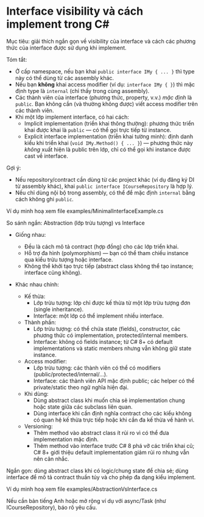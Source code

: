 ﻿# Interface visibility và cách implement trong C#

Mục tiêu: giải thích ngắn gọn về visibility của interface và cách các phương thức của interface được sử dụng khi implement.

Tóm tắt:
- Ở cấp namespace, nếu bạn khai `public interface IMy { ... }` thì type này có thể dùng từ các assembly khác.
- Nếu bạn **không** khai access modifier (ví dụ: `interface IMy { }`) thì mặc định type là `internal` (chỉ thấy trong cùng assembly).
- Các thành viên của interface (phương thức, property, v.v.) _mặc định_ là `public`. Bạn không cần (và thường không được) viết access modifier trên các thành viên.
- Khi một lớp implement interface, có hai cách:
  - Implicit implementation (triển khai thông thường): phương thức triển khai được khai là `public` — có thể gọi trực tiếp từ instance.
  - Explicit interface implementation (triễn khai tường minh): định danh kiểu khi triển khai (`void IMy.Method() { ... }`) — phương thức này *không* xuất hiện là public trên lớp, chỉ có thể gọi khi instance được cast về interface.

Gợi ý:
- Nếu repository/contract cần dùng từ các project khác (ví dụ đăng ký DI từ assembly khác), khai `public interface ICourseRepository` là hợp lý.
- Nếu chỉ dùng nội bộ trong assembly, có thể để mặc định `internal` bằng cách không ghi `public`.

Ví dụ minh hoạ xem file examples/MinimalInterfaceExample.cs

So sánh ngắn: Abstraction (lớp trừu tượng) vs Interface

- Giống nhau:
  - Đều là cách mô tả contract (hợp đồng) cho các lớp triển khai.
  - Hỗ trợ đa hình (polymorphism) — bạn có thể tham chiếu instance qua kiểu trừu tượng hoặc interface.
  - Không thể khởi tạo trực tiếp (abstract class không thể tạo instance; interface cũng không).

- Khác nhau chính:
  - Kế thừa:
    - Lớp trừu tượng: lớp chỉ được kế thừa từ một lớp trừu tượng đơn (single inheritance).
    - Interface: một lớp có thể implement nhiều interface.
  - Thành phần:
    - Lớp trừu tượng: có thể chứa state (fields), constructor, các phương thức có implementation, protected/internal members.
    - Interface: không có fields instance; từ C# 8+ có default implementations và static members nhưng vẫn không giữ state instance.
  - Access modifier:
    - Lớp trừu tượng: các thành viên có thể có modifiers (public/protected/internal/...).
    - Interface: các thành viên API mặc định public; các helper có thể private/static theo ngữ nghĩa hiện đại.
  - Khi dùng:
    - Dùng abstract class khi muốn chia sẻ implementation chung hoặc state giữa các subclass liên quan.
    - Dùng interface khi cần định nghĩa contract cho các kiểu không có quan hệ kế thừa trực tiếp hoặc khi cần đa kế thừa về hành vi.
  - Versioning:
    - Thêm method vào abstract class ít rủi ro vì có thể đưa implementation mặc định.
    - Thêm method vào interface trước C# 8 phá vỡ các triển khai cũ; C# 8+ giới thiệu default implementation giảm rủi ro nhưng vẫn nên cân nhắc.

Ngắn gọn: dùng abstract class khi có logic/chung state để chia sẻ; dùng interface để mô tả contract thuần túy và cho phép đa dạng kiểu implement.

Ví dụ minh hoạ xem file examples/AbstractionVsInterface.cs

Nếu cần bản tiếng Anh hoặc mở rộng ví dụ với async/Task (như ICourseRepository), báo rõ yêu cầu.